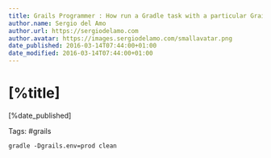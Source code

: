 ```yaml
---
title: Grails Programmer : How run a Gradle task with a particular Grails 3 environment?
author.name: Sergio del Amo
author.url: https://sergiodelamo.com
author.avatar: https://images.sergiodelamo.com/smallavatar.png 
date_published: 2016-03-14T07:44:00+01:00
date_modified: 2016-03-14T07:44:00+01:00
---
```


# [%title]

[%date_published]

Tags: #grails
```
gradle -Dgrails.env=prod clean
```
